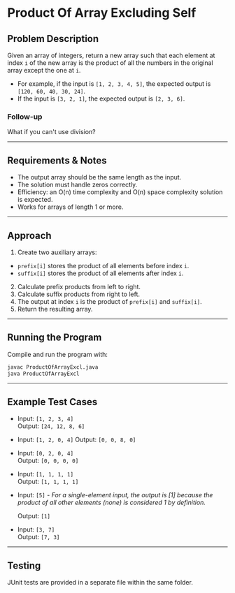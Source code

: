 # Product Of Array Excluding Self

## Problem Description

Given an array of integers, return a new array such that each element at index `i` of the new array is the product of all the numbers in the original array except the one at `i`.

- For example, if the input is `[1, 2, 3, 4, 5]`, the expected output is `[120, 60, 40, 30, 24]`.
- If the input is `[3, 2, 1]`, the expected output is `[2, 3, 6]`.

### Follow-up

What if you can't use division?

---

## Requirements & Notes

- The output array should be the same length as the input.
- The solution must handle zeros correctly.
- Efficiency: an O(n) time complexity and O(n) space complexity solution is expected.
- Works for arrays of length 1 or more.

---

## Approach

1. Create two auxiliary arrays:
  - `prefix[i]` stores the product of all elements before index `i`.
  - `suffix[i]` stores the product of all elements after index `i`.
2. Calculate prefix products from left to right.
3. Calculate suffix products from right to left.
4. The output at index `i` is the product of `prefix[i]` and `suffix[i]`.
5. Return the resulting array.

---

## Running the Program

Compile and run the program with:

```bash
javac ProductOfArrayExcl.java
java ProductOfArrayExcl
```

---

## Example Test Cases

- Input: `[1, 2, 3, 4]`  
  Output: `[24, 12, 8, 6]`


- Input: `[1, 2, 0, 4]`
  Output: `[0, 0, 8, 0]`


- Input: `[0, 2, 0, 4]`  
  Output: `[0, 0, 0, 0]`


- Input: `[1, 1, 1, 1]`  
  Output: `[1, 1, 1, 1]`


- Input: `[5]` - *For a single-element input, the output is [1] because the product of all other elements (none) is considered 1 by definition.*

  Output: `[1]`


- Input: `[3, 7]`  
  Output: `[7, 3]`

---

## Testing

JUnit tests are provided in a separate file within the same folder.


